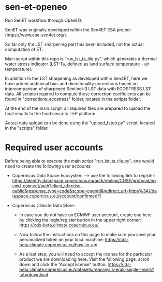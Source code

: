 # sen-et-openeo
Run SenET workflow through OpenEO.

SenET was originally developed within the Sen4ET ESA project (https://www.esa-sen4et.org/).

So far only the LST sharpening part has been included, not the actual computation of ET.

Main script within this repo is "run_lst_ta_tile.py", which generates a thermal water stress indicator
(LST-Ta, defined as land surface temperature - air temperature).

In addition to the LST sharpening as developed within Sen4ET, here we have added additional bias and directionality corrections based on intercomparison of sharpened Sentinel-3 LST data with ECOSTRESS LST data.
All scripts required to compute these correction coefficients can be found in "corrections_ecostress" folder, located in the scripts folder.

At the end of the main script, all required files are prepared to upload the final results to the food security TEP platform. 

Actual data upload can be done using the "upload_fstep.py" script, located in the "scripts" folder.


# Required user accounts
Before being able to execute the main script "run_lst_ta_tile.py", one would need to create the following user accounts:

- Copernicus Data Space Ecosystem --> use the following link to register:
https://identity.dataspace.copernicus.eu/auth/realms/CDSE/protocol/openid-connect/auth?client_id=cdse-public&response_type=code&scope=openid&redirect_uri=https%3A//dataspace.copernicus.eu/account/confirmed/1

- Copernicus Climate Data Store:
    -   In case you do not have an ECMWF user account, create one here by clicking the login/register button in the upper right corner: https://cds-beta.climate.copernicus.eu/

    - Now follow the instructions on this page to make sure you save your personalized token on your local machine: https://cds-beta.climate.copernicus.eu/how-to-api 

    - As a last step, you will need to accept the license for the particular product we are downloading here. Visit the following page, scroll down and click the "Accept license" button:
    https://cds-beta.climate.copernicus.eu/datasets/reanalysis-era5-single-levels?tab=download